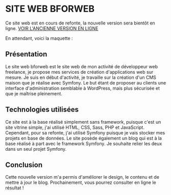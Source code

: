 
 # SITE WEB BFORWEB

Ce site web est en cours de refonte, la nouvelle version sera bientôt en ligne.
 [VOIR L'ANCIENNE VERSION EN LIGNE](https://bforweb.fr)

 En attendant, voici la maquette : 
 

## Présentation

Le site web bforweb est le site web de mon activité de développeur web freelance, je propose mes services de création d'applications web sur mesure. Je suis en début d'activité, je travaille sur la création d'un CMS maison que je réalise avec Symfony. Le but étant de proposer au clients une interface d'administration semblable à WordPress, mais plus sécurisée et que je maîtrise pleinement.

## Technologies utilisées

Ce site est à la base réalisé simplement sans framework, puisque c'est un site vitrine simple, j'ai utilisé HTML, CSS, Sass, PHP et JavaScript. Cependant, pour sa refonte, j'ai utilisé Symfony puisque je vais stocker mes projets en base de données. Le site posède également un blog qui est à la base réalisé à part avec le framework Symfony. Je souhaite relier les deux dans un seul projet Symfony.

## Conclusion

Cette nouvelle version m'a permis d'améliorer le design, le contenu et de mettre à jour le blog. Prochainement, vous pourrez consulter en ligne le résultat !

 
